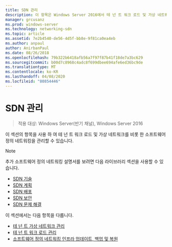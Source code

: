 ```yaml
---
title: SDN 관리
description: 이 항목은 Windows Server 2016에서 테 넌 트 워크 로드 및 가상 네트워크를 관리 하는 방법에 대 한 소프트웨어 정의 네트워킹 가이드의 일부입니다.
manager: grcusanz
ms.prod: windows-server
ms.technology: networking-sdn
ms.topic: article
ms.assetid: 7e2b4540-de56-4d5f-bb8e-9f81ca0ea4eb
ms.author: anpaul
author: AnirbanPaul
ms.date: 08/26/2018
ms.openlocfilehash: 79b322b6418afb56a7f97f87b41f18de7a3bc629
ms.sourcegitcommit: b00d7c8968c4adc8f699dbee694afe6ed36bc9de
ms.translationtype: MT
ms.contentlocale: ko-KR
ms.lasthandoff: 04/08/2020
ms.locfileid: "80854446"
---
```

# <a name="manage-sdn"></a>SDN 관리

>적용 대상: Windows Server(반기 채널), Windows Server 2016

이 섹션의 항목을 사용 하 여 테 넌 트 워크 로드 및 가상 네트워크를 비롯 한 소프트웨어 정의 네트워킹을 관리할 수 있습니다.  
  
>[!NOTE]  
>추가 소프트웨어 정의 네트워킹 설명서를 보려면 다음 라이브러리 섹션을 사용할 수 있습니다.  
>- [SDN 기술](../technologies/Software-Defined-Networking-Technologies.md)  
>- [SDN 계획](../plan/plan-a-software-defined-network-infrastructure.md)  
>- [SDN 배포](../deploy/Deploy-Software-Defined-Networking.md)
>- [SDN 보안](../security/sdn-security-top.md)
>- [SDN 문제 해결](../troubleshoot/Troubleshoot-Software-Defined-Networking.md)  

이 섹션에서는 다음 항목을 다룹니다.  
  
- [테 넌 트 가상 네트워크 관리](Manage-Tenant-Virtual-Networks.md)
- [테 넌 트 워크 로드 관리](Manage-Tenant-Workloads.md)
- [소프트웨어 정의 네트워킹 인프라 업데이트, 백업 및 복원](Update-Backup-Restore.md)

